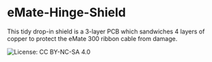 # eMate-Hinge-Shield
This tidy drop-in shield is a 3-layer PCB which sandwiches 4 layers of copper to protect the eMate 300 ribbon cable from damage.

![License: CC BY-NC-SA 4.0](https://licensebuttons.net/l/by-nc-sa/4.0/80x15.png)
